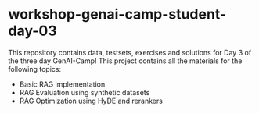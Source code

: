 # workshop-genai-camp-student-day-03
This repository contains data, testsets, exercises and solutions for Day 3 of the three day GenAI-Camp! This project contains all the materials for the following topics:

* Basic RAG implementation
* RAG Evaluation using synthetic datasets
* RAG Optimization using HyDE and rerankers